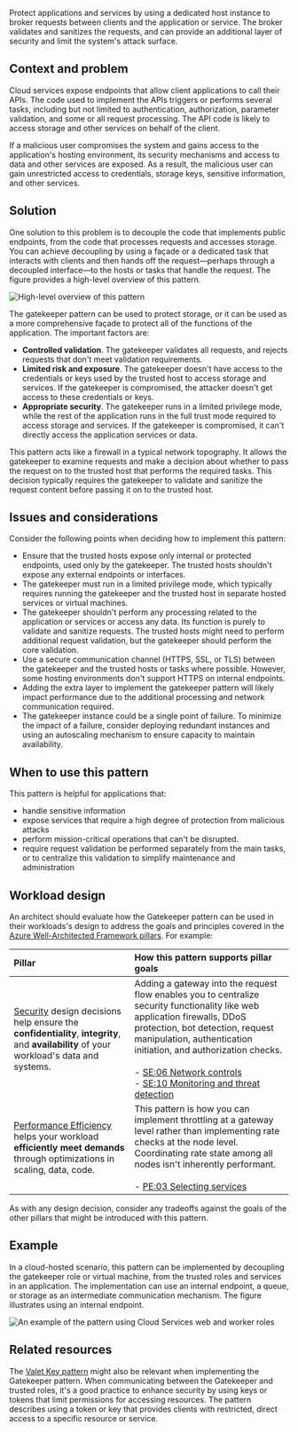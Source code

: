 Protect applications and services by using a dedicated host instance to broker requests between clients and the application or service. The broker validates and sanitizes the requests, and can provide an additional layer of security and limit the system's attack surface.

## Context and problem

Cloud services expose endpoints that allow client applications to call their APIs. The code used to implement the APIs triggers or performs several tasks, including but not limited to authentication, authorization, parameter validation, and some or all request processing. The API code is likely to access storage and other services on behalf of the client.

If a malicious user compromises the system and gains access to the application's hosting environment, its security mechanisms and access to data and other services are exposed. As a result, the malicious user can gain unrestricted access to credentials, storage keys, sensitive information, and other services.

## Solution

One solution to this problem is to decouple the code that implements public endpoints, from the code that processes requests and accesses storage. You can achieve decoupling by using a façade or a dedicated task that interacts with clients and then hands off the request&mdash;perhaps through a decoupled interface&mdash;to the hosts or tasks that handle the request. The figure provides a high-level overview of this pattern.

![High-level overview of this pattern](./_images/gatekeeper-diagram.png)

The gatekeeper pattern can be used to protect storage, or it can be used as a more comprehensive façade to protect all of the functions of the application. The important factors are:

- **Controlled validation**. The gatekeeper validates all requests, and rejects requests that don't meet validation requirements.
- **Limited risk and exposure**. The gatekeeper doesn't have access to the credentials or keys used by the trusted host to access storage and services. If the gatekeeper is compromised, the attacker doesn't get access to these credentials or keys.
- **Appropriate security**. The gatekeeper runs in a limited privilege mode, while the rest of the application runs in the full trust mode required to access storage and services. If the gatekeeper is compromised, it can't directly access the application services or data.

This pattern acts like a firewall in a typical network topography. It allows the gatekeeper to examine requests and make a decision about whether to pass the request on to the trusted host that performs the required tasks. This decision typically requires the gatekeeper to validate and sanitize the request content before passing it on to the trusted host.

## Issues and considerations

Consider the following points when deciding how to implement this pattern:

- Ensure that the trusted hosts expose only internal or protected endpoints, used only by the gatekeeper. The trusted hosts shouldn't expose any external endpoints or interfaces.
- The gatekeeper must run in a limited privilege mode, which typically requires running the gatekeeper and the trusted host in separate hosted services or virtual machines.
- The gatekeeper shouldn't perform any processing related to the application or services or access any data. Its function is purely to validate and sanitize requests. The trusted hosts might need to perform additional request validation, but the gatekeeper should perform the core validation.
- Use a secure communication channel (HTTPS, SSL, or TLS) between the gatekeeper and the trusted hosts or tasks where possible. However, some hosting environments don't support HTTPS on internal endpoints.
- Adding the extra layer to implement the gatekeeper pattern will likely impact performance due to the additional processing and network communication required.
- The gatekeeper instance could be a single point of failure. To minimize the impact of a failure, consider deploying redundant instances and using an autoscaling mechanism to ensure capacity to maintain availability.

## When to use this pattern

This pattern is helpful for applications that:

- handle sensitive information
- expose services that require a high degree of protection from malicious attacks
- perform mission-critical operations that can't be disrupted.
- require request validation be performed separately from the main tasks, or to centralize this validation to simplify maintenance and administration

## Workload design

An architect should evaluate how the Gatekeeper pattern can be used in their workloads's design to address the goals and principles covered in the [Azure Well-Architected Framework pillars](/azure/well-architected/pillars). For example:

| Pillar | How this pattern supports pillar goals |
| :----- | :------------------------------------- |
| [Security](/azure/well-architected/security/checklist) design decisions help ensure the **confidentiality**, **integrity**, and **availability** of your workload's data and systems. | Adding a gateway into the request flow enables you to centralize security functionality like web application firewalls, DDoS protection, bot detection, request manipulation, authentication initiation, and authorization checks.<br/><br/> - [SE:06 Network controls](/azure/well-architected/security/networking)<br/> - [SE:10 Monitoring and threat detection](/azure/well-architected/security/monitor-threats) |
| [Performance Efficiency](/azure/well-architected/performance-efficiency/checklist) helps your workload **efficiently meet demands** through optimizations in scaling, data, code. | This pattern is how you can implement throttling at a gateway level rather than implementing rate checks at the node level. Coordinating rate state among all nodes isn't inherently performant.<br/><br/> - [PE:03 Selecting services](/azure/well-architected/performance-efficiency/select-services) |

As with any design decision, consider any tradeoffs against the goals of the other pillars that might be introduced with this pattern.

## Example

In a cloud-hosted scenario, this pattern can be implemented by decoupling the gatekeeper role or virtual machine, from the trusted roles and services in an application. The implementation can use an internal endpoint, a queue, or storage as an intermediate communication mechanism. The figure illustrates using an internal endpoint.

![An example of the pattern using Cloud Services web and worker roles](./_images/gatekeeper-endpoint.png)

## Related resources

The [Valet Key pattern](./valet-key.yml) might also be relevant when implementing the Gatekeeper pattern. When communicating between the Gatekeeper and trusted roles, it's a good practice to enhance security by using keys or tokens that limit permissions for accessing resources. The pattern describes using a token or key that provides clients with restricted, direct access to a specific resource or service.
